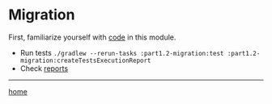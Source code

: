 # Migration

First, familiarize yourself with [code](src) in this module.

- Run tests `./gradlew --rerun-tasks :part1.2-migration:test :part1.2-migration:createTestsExecutionReport`
- Check [reports](build/reports/tests-execution/html/test.html)

---

[home](../README.md)

